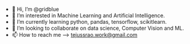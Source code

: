 - 👋 Hi, I’m @gridblue
- 👀 I’m interested in Machine Learning and Artificial Intelligence.
- 🌱 I’m currently learning python, pandas, tensorflow, scikitlearn.
- 💞️ I’m looking to collaborate on data science, Computer Vision and ML.
- 📫 How to reach me --> tejussrao.work@gmail.com

<!---
gridblue/gridblue is a ✨ special ✨ repository because its `README.md` (this file) appears on your GitHub profile.
You can click the Preview link to take a look at your changes.
--->
